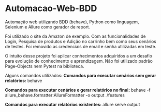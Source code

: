 # Automacao-Web-BDD
Automação web utilizando BDD (behave), Python como linguagem, Selenium e Allure como gerador de report.


Foi utilizado o site da Amazon de exemplo. Com as funcionalidades de Login, Pesquisa de produtos e Adição no carrinho bem como seus cenários de testes.
Foi removido as credenciais de email e senha utilizadas em teste.

O intuito desse projeto foi aplicar conhecimentos adquiridos a um desafio para evolução de conhecimento e aprendizagem. Não foi utilizado padrão Page-Objects nem Pytest na biblioteca.


Alguns comandos utilizados:
**Comandos para executar cenários sem gerar relatórios:**
behave

**Comandos para executar cenários e gerar relatórios no final:**
behave -f allure_behave.formatter:AllureFormatter -o output ./features

**Comandos para executar relatórios existentes:**
allure serve output

